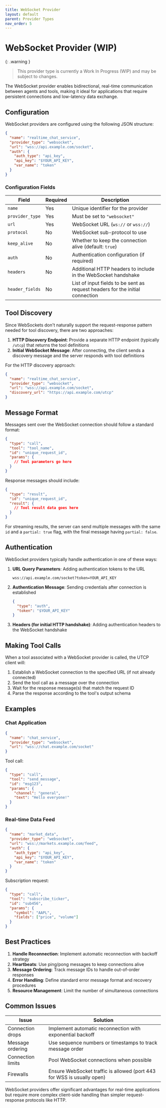 ```yaml
---
title: WebSocket Provider
layout: default
parent: Provider Types
nav_order: 5
---
```


# WebSocket Provider (WIP)

{: .warning }
> This provider type is currently a Work In Progress (WIP) and may be subject to changes.

The WebSocket provider enables bidirectional, real-time communication between agents and tools, making it ideal for applications that require persistent connections and low-latency data exchange.

## Configuration

WebSocket providers are configured using the following JSON structure:

```json
{
  "name": "realtime_chat_service",
  "provider_type": "websocket",
  "url": "wss://api.example.com/socket",
  "auth": {
    "auth_type": "api_key",
    "api_key": "$YOUR_API_KEY",
    "var_name": "token"
  }
}
```

### Configuration Fields

| Field | Required | Description |
|-------|----------|-------------|
| `name` | Yes | Unique identifier for the provider |
| `provider_type` | Yes | Must be set to `"websocket"` |
| `url` | Yes | WebSocket URL (`ws://` or `wss://`) |
| `protocol` | No | WebSocket sub-protocol to use |
| `keep_alive` | No | Whether to keep the connection alive (default: `true`) |
| `auth` | No | Authentication configuration (if required) |
| `headers` | No | Additional HTTP headers to include in the WebSocket handshake |
| `header_fields` | No | List of input fields to be sent as request headers for the initial connection |

## Tool Discovery

Since WebSockets don't naturally support the request-response pattern needed for tool discovery, there are two approaches:

1. **HTTP Discovery Endpoint**: Provide a separate HTTP endpoint (typically `/utcp`) that returns the tool definitions
2. **Initial WebSocket Message**: After connecting, the client sends a discovery message and the server responds with tool definitions

For the HTTP discovery approach:

```json
{
  "name": "realtime_chat_service",
  "provider_type": "websocket",
  "url": "wss://api.example.com/socket",
  "discovery_url": "https://api.example.com/utcp"
}
```

## Message Format

Messages sent over the WebSocket connection should follow a standard format:

```json
{
  "type": "call",
  "tool": "tool_name",
  "id": "unique_request_id",
  "params": {
    // Tool parameters go here
  }
}
```

Response messages should include:

```json
{
  "type": "result",
  "id": "unique_request_id",
  "result": {
    // Tool result data goes here
  }
}
```

For streaming results, the server can send multiple messages with the same `id` and a `partial: true` flag, with the final message having `partial: false`.

## Authentication

WebSocket providers typically handle authentication in one of these ways:

1. **URL Query Parameters**: Adding authentication tokens to the URL
   ```
   wss://api.example.com/socket?token=YOUR_API_KEY
   ```

2. **Authentication Message**: Sending credentials after connection is established
   ```json
   {
     "type": "auth",
     "token": "$YOUR_API_KEY"
   }
   ```

3. **Headers (for initial HTTP handshake)**: Adding authentication headers to the WebSocket handshake

## Making Tool Calls

When a tool associated with a WebSocket provider is called, the UTCP client will:

1. Establish a WebSocket connection to the specified URL (if not already connected)
2. Send the tool call as a message over the connection
3. Wait for the response message(s) that match the request ID
4. Parse the response according to the tool's output schema

## Examples

### Chat Application

```json
{
  "name": "chat_service",
  "provider_type": "websocket",
  "url": "wss://chat.example.com/socket"
}
```

Tool call:
```json
{
  "type": "call",
  "tool": "send_message",
  "id": "msg123",
  "params": {
    "channel": "general",
    "text": "Hello everyone!"
  }
}
```

### Real-time Data Feed

```json
{
  "name": "market_data",
  "provider_type": "websocket",
  "url": "wss://markets.example.com/feed",
  "auth": {
    "auth_type": "api_key",
    "api_key": "$YOUR_API_KEY",
    "var_name": "token"
  }
}
```

Subscription request:
```json
{
  "type": "call",
  "tool": "subscribe_ticker",
  "id": "sub456",
  "params": {
    "symbol": "AAPL",
    "fields": ["price", "volume"]
  }
}
```

## Best Practices

1. **Handle Reconnection**: Implement automatic reconnection with backoff strategy
2. **Heartbeats**: Use ping/pong messages to keep connections alive
3. **Message Ordering**: Track message IDs to handle out-of-order responses
4. **Error Handling**: Define standard error message format and recovery procedures
5. **Resource Management**: Limit the number of simultaneous connections

## Common Issues

| Issue | Solution |
|-------|----------|
| Connection drops | Implement automatic reconnection with exponential backoff |
| Message ordering | Use sequence numbers or timestamps to track message order |
| Connection limits | Pool WebSocket connections when possible |
| Firewalls | Ensure WebSocket traffic is allowed (port 443 for WSS is usually open) |

WebSocket providers offer significant advantages for real-time applications but require more complex client-side handling than simpler request-response protocols like HTTP.

